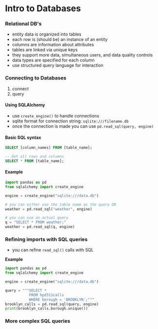 # Intro to Databases

### Relational DB's
- entity data is organized into tables
- each row is (should be) an instance of an entity
- columns are information about attributes
- tables are linked via unique keys
- they support more data, simultaneous users, and data quality controls
- data types are specified for each column
- use structured query language for interaction

### Connecting to Databases
1. connect
2. query

#### Using SQLAlchemy
- use `create_engine()` to handle connections
- sqlite format for connection string: `sqlite:///filename.db`
- once the connection is made you can use `pd.read_sql(query, engine)` 

#### Basic SQL syntax
```sql
SELECT [column_names] FROM [table_name];

-- Get all rows and columns
SELECT * FROM [table_name];
```

#### Example
```python
import pandas as pd
from sqlalchemy import create_engine

engine = create_engine("sqlite:///data.db")

# you can either use the table name as the query OR
weather = pd.read_sql("weather", engine)

# you can use an actual query
q = "SELECT * FROM weather;"
weather = pd.read_sql(q, engine)
```
### Refining imports with SQL queries
- you can refine `read_sql()` calls with SQL

**Example**
```python
import pandas as pd
from sqlalchemy import create_engine

engine = create_engine("sqlite:///data.db")

query = """SELECT * 
           FROM hpd311calls
           WHERE borough = 'BROOKLYN';"""
brooklyn_calls = pd.read_sql(query, engine)
print(brooklyn_calls.borough.unique())
```

### More complex SQL queries


